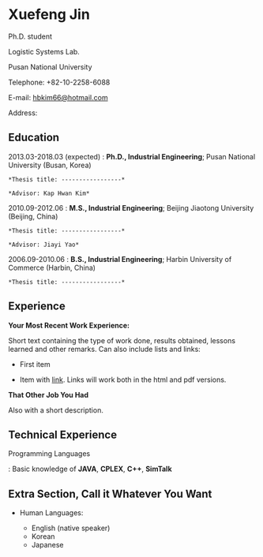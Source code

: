 # Xuefeng Jin

Ph.D. student

Logistic Systems Lab.

Pusan National University

Telephone: +82-10-2258-6088

E-mail: hbkim66@hotmail.com

Address: 


Education
---------

2013.03-2018.03 (expected)
:   **Ph.D., Industrial Engineering**; Pusan National University (Busan, Korea)

    *Thesis title: -----------------*
    
    *Advisor: Kap Hwan Kim*

2010.09-2012.06
:   **M.S., Industrial Engineering**; Beijing Jiaotong University (Beijing, China)

    *Thesis title: -----------------*
    
    *Advisor: Jiayi Yao*
    
2006.09-2010.06
:   **B.S., Industrial Engineering**; Harbin University of Commerce (Harbin, China)

    *Thesis title: -----------------*

Experience
----------

**Your Most Recent Work Experience:**

Short text containing the type of work done, results obtained,
lessons learned and other remarks. Can also include lists and
links:

* First item

* Item with [link](http://www.example.com). Links will work both in
  the html and pdf versions.

**That Other Job You Had**

Also with a short description.

Technical Experience
--------------------

Programming Languages

:   Basic knowledge of **JAVA**, **CPLEX**, **C++**, **SimTalk**

Extra Section, Call it Whatever You Want
----------------------------------------

* Human Languages:

     * English (native speaker)
     * Korean
     * Japanese
